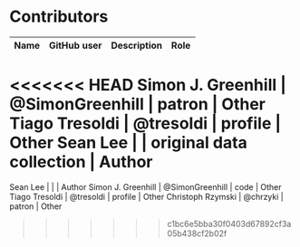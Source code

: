 # Contributors

Name               | GitHub user     | Description                          | Role
---                | ---             | ---                                  | ---
<<<<<<< HEAD
Simon J. Greenhill | @SimonGreenhill | patron                               | Other
Tiago Tresoldi     | @tresoldi       | profile                              | Other
Sean Lee | | original data collection | Author
=======
Sean Lee           |                 |                                      | Author
Simon J. Greenhill | @SimonGreenhill | code                                 | Other
Tiago Tresoldi     | @tresoldi       | profile                              | Other
Christoph Rzymski  | @chrzyki        | patron                               | Other
>>>>>>> c1bc6e5bba30f0403d67892cf3a05b438cf2b02f
